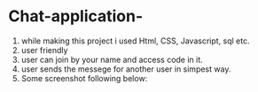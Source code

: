 # Chat-application-
1. while making this project i used Html, CSS, Javascript, sql etc.
2. user friendly
3. user can join by your name and access code in it.
4. user sends the messege for another user in simpest way.
5. Some screenshot following below:
